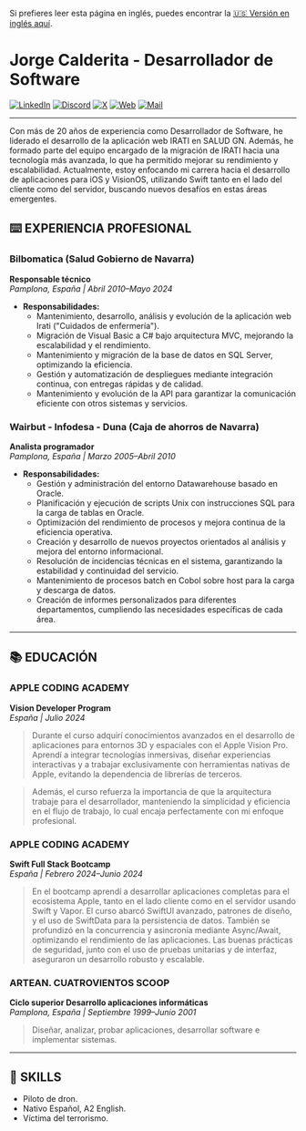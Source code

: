 Si prefieres leer esta página en inglés, puedes encontrar la [🇺🇸 Versión en inglés aquí](README.md).
# Jorge Calderita - Desarrollador de Software

[![LinkedIn](https://img.shields.io/badge/linkekin-0077B5?style=for-the-badge&logo=linkedin&logoColor=white&labelColor=101010)](https://www.linkedin.com/in/jcalderita)
[![Discord](https://img.shields.io/badge/discord-5865F2?style=for-the-badge&logo=discord&logoColor=white&labelColor=101010)](https://discord.com/users/jcalderita)
[![X](https://img.shields.io/badge/X-1DA1F2?style=for-the-badge&logo=x&logoColor=white&labelColor=101010)](https://x.com/jcalderita)
[![Web](https://img.shields.io/badge/website-B74E03?style=for-the-badge&logo=dev.to&logoColor=white&labelColor=101010)](https://jcalderita.com)
[![Mail](https://img.shields.io/badge/mail-purple?style=for-the-badge&logo=maildotru&logoColor=white&labelColor=101010)](mailto:contacto@jcalderita.com)

---

Con más de 20 años de experiencia como Desarrollador de Software, he liderado el desarrollo de la aplicación web IRATI en SALUD GN. Además, he formado parte del equipo encargado de la migración de IRATI hacia una tecnología más avanzada, lo que ha permitido mejorar su rendimiento y escalabilidad. Actualmente, estoy enfocando mi carrera hacia el desarrollo de aplicaciones para iOS y VisionOS, utilizando Swift tanto en el lado del cliente como del servidor, buscando nuevos desafíos en estas áreas emergentes.

## ⌨️ EXPERIENCIA PROFESIONAL

### Bilbomatica (Salud Gobierno de Navarra)
**Responsable técnico**  
*Pamplona, España | Abril 2010–Mayo 2024*

- **Responsabilidades:**
    - Mantenimiento, desarrollo, análisis y evolución de la aplicación web Irati ("Cuidados de enfermería").
    - Migración de Visual Basic a C# bajo arquitectura MVC, mejorando la escalabilidad y el rendimiento.
    - Mantenimiento y migración de la base de datos en SQL Server, optimizando la eficiencia.
    - Gestión y automatización de despliegues mediante integración continua, con entregas rápidas y de calidad.
    - Mantenimiento y evolución de la API para garantizar la comunicación eficiente con otros sistemas y servicios.

### Wairbut - Infodesa - Duna (Caja de ahorros de Navarra)
**Analista programador**  
*Pamplona, España | Marzo 2005–Abril 2010*

- **Responsabilidades:**
    - Gestión y administración del entorno Datawarehouse basado en Oracle.
    - Planificación y ejecución de scripts Unix con instrucciones SQL para la carga de tablas en Oracle.
    - Optimización del rendimiento de procesos y mejora continua de la eficiencia operativa.
    - Creación y desarrollo de nuevos proyectos orientados al análisis y mejora del entorno informacional.
    - Resolución de incidencias técnicas en el sistema, garantizando la estabilidad y continuidad del servicio.
    - Mantenimiento de procesos batch en Cobol sobre host para la carga y descarga de datos.
    - Creación  de informes personalizados para diferentes departamentos, cumpliendo  las necesidades específicas de cada área.

---

## 📚 EDUCACIÓN

### APPLE CODING ACADEMY
**Vision Developer Program**  
*España | Julio 2024*
> Durante el curso adquirí conocimientos avanzados en el desarrollo de aplicaciones para entornos 3D y espaciales con el Apple Vision Pro. Aprendí a integrar tecnologías inmersivas, diseñar experiencias interactivas y a trabajar exclusivamente con herramientas nativas de Apple, evitando la dependencia de librerías de terceros.

> Además, el curso refuerza la importancia de que la arquitectura trabaje para el desarrollador, manteniendo la simplicidad y eficiencia en el flujo de trabajo, lo cual encaja perfectamente con mi enfoque profesional.

### APPLE CODING ACADEMY
**Swift Full Stack Bootcamp**  
*España | Febrero 2024–Junio 2024*
> En el bootcamp aprendí a desarrollar aplicaciones completas para el ecosistema Apple, tanto en el lado cliente como en el servidor usando Swift y Vapor. El curso abarcó SwiftUI avanzado, patrones de diseño, y el uso de SwiftData para la persistencia de datos. También se profundizó en la concurrencia y asincronía mediante Async/Await, optimizando el rendimiento de las aplicaciones. Las buenas prácticas de seguridad, junto con el uso de pruebas unitarias y de interfaz, aseguraron un desarrollo robusto y escalable.

### ARTEAN. CUATROVIENTOS SCOOP
**Ciclo superior Desarrollo aplicaciones informáticas**  
*Pamplona, España | Septiembre 1999–Junio 2001*
> Diseñar, analizar, probar aplicaciones, desarrollar software e implementar sistemas.

---

## 🍳 SKILLS

- Piloto de dron.
- Nativo Español, A2 English.
- Víctima del terrorismo.